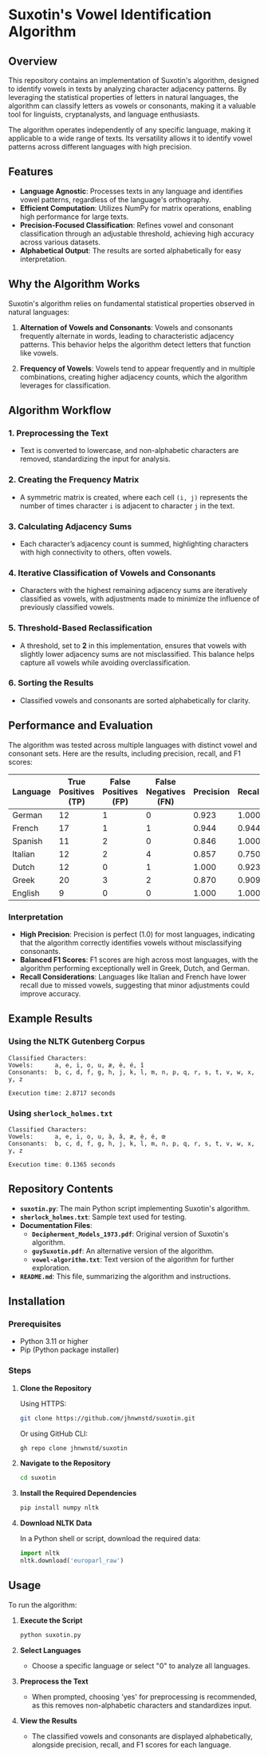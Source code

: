 # Suxotin's Vowel Identification Algorithm

## Overview

This repository contains an implementation of Suxotin's algorithm, designed to identify vowels in texts by analyzing character adjacency patterns. By leveraging the statistical properties of letters in natural languages, the algorithm can classify letters as vowels or consonants, making it a valuable tool for linguists, cryptanalysts, and language enthusiasts.

The algorithm operates independently of any specific language, making it applicable to a wide range of texts. Its versatility allows it to identify vowel patterns across different languages with high precision.

## Features

- **Language Agnostic**: Processes texts in any language and identifies vowel patterns, regardless of the language's orthography.
- **Efficient Computation**: Utilizes NumPy for matrix operations, enabling high performance for large texts.
- **Precision-Focused Classification**: Refines vowel and consonant classification through an adjustable threshold, achieving high accuracy across various datasets.
- **Alphabetical Output**: The results are sorted alphabetically for easy interpretation.

## Why the Algorithm Works

Suxotin's algorithm relies on fundamental statistical properties observed in natural languages:

1. **Alternation of Vowels and Consonants**: Vowels and consonants frequently alternate in words, leading to characteristic adjacency patterns. This behavior helps the algorithm detect letters that function like vowels.
  
2. **Frequency of Vowels**: Vowels tend to appear frequently and in multiple combinations, creating higher adjacency counts, which the algorithm leverages for classification.

## Algorithm Workflow

### 1. Preprocessing the Text

- Text is converted to lowercase, and non-alphabetic characters are removed, standardizing the input for analysis.

### 2. Creating the Frequency Matrix

- A symmetric matrix is created, where each cell `(i, j)` represents the number of times character `i` is adjacent to character `j` in the text.

### 3. Calculating Adjacency Sums

- Each character’s adjacency count is summed, highlighting characters with high connectivity to others, often vowels.

### 4. Iterative Classification of Vowels and Consonants

- Characters with the highest remaining adjacency sums are iteratively classified as vowels, with adjustments made to minimize the influence of previously classified vowels.

### 5. Threshold-Based Reclassification

- A threshold, set to **2** in this implementation, ensures that vowels with slightly lower adjacency sums are not misclassified. This balance helps capture all vowels while avoiding overclassification.

### 6. Sorting the Results

- Classified vowels and consonants are sorted alphabetically for clarity.

## Performance and Evaluation

The algorithm was tested across multiple languages with distinct vowel and consonant sets. Here are the results, including precision, recall, and F1 scores:

| Language | True Positives (TP) | False Positives (FP) | False Negatives (FN) | Precision | Recall | F1 Score |
|--------------|-------------------------|--------------------------|--------------------------|---------------|------------|--------------|
| German   | 12                      | 1                        | 0                        | 0.923         | 1.000      | 0.960        |
| French   | 17                      | 1                        | 1                        | 0.944         | 0.944      | 0.944        |
| Spanish  | 11                      | 2                        | 0                        | 0.846         | 1.000      | 0.917        |
| Italian  | 12                      | 2                        | 4                        | 0.857         | 0.750      | 0.800        |
| Dutch    | 12                      | 0                        | 1                        | 1.000         | 0.923      | 0.960        |
| Greek    | 20                      | 3                        | 2                        | 0.870         | 0.909      | 0.889        |
| English  | 9                       | 0                        | 0                        | 1.000         | 1.000      | 1.000        |

### Interpretation

- **High Precision**: Precision is perfect (1.0) for most languages, indicating that the algorithm correctly identifies vowels without misclassifying consonants.
- **Balanced F1 Scores**: F1 scores are high across most languages, with the algorithm performing exceptionally well in Greek, Dutch, and German.
- **Recall Considerations**: Languages like Italian and French have lower recall due to missed vowels, suggesting that minor adjustments could improve accuracy.

## Example Results

### Using the NLTK Gutenberg Corpus

```
Classified Characters:
Vowels:      a, e, i, o, u, æ, è, é, î
Consonants:  b, c, d, f, g, h, j, k, l, m, n, p, q, r, s, t, v, w, x, y, z

Execution time: 2.8717 seconds
```

### Using `sherlock_holmes.txt`

```
Classified Characters:
Vowels:      a, e, i, o, u, à, â, æ, è, é, œ
Consonants:  b, c, d, f, g, h, j, k, l, m, n, p, q, r, s, t, v, w, x, y, z

Execution time: 0.1365 seconds
```

## Repository Contents

- **`suxotin.py`**: The main Python script implementing Suxotin's algorithm.
- **`sherlock_holmes.txt`**: Sample text used for testing.
- **Documentation Files**:
  - **`Decipherment_Models_1973.pdf`**: Original version of Suxotin's algorithm.
  - **`guySuxotin.pdf`**: An alternative version of the algorithm.
  - **`vowel-algorithm.txt`**: Text version of the algorithm for further exploration.
- **`README.md`**: This file, summarizing the algorithm and instructions.

## Installation

### Prerequisites

- Python 3.11 or higher
- Pip (Python package installer)

### Steps

1. **Clone the Repository**

   Using HTTPS:

   ```bash
   git clone https://github.com/jhnwnstd/suxotin.git
   ```

   Or using GitHub CLI:

   ```bash
   gh repo clone jhnwnstd/suxotin
   ```

2. **Navigate to the Repository**

   ```bash
   cd suxotin
   ```

3. **Install the Required Dependencies**

   ```bash
   pip install numpy nltk
   ```

4. **Download NLTK Data**

   In a Python shell or script, download the required data:

   ```python
   import nltk
   nltk.download('europarl_raw')
   ```

## Usage

To run the algorithm:

1. **Execute the Script**

   ```bash
   python suxotin.py
   ```

2. **Select Languages**

   - Choose a specific language or select "0" to analyze all languages.

3. **Preprocess the Text**

   - When prompted, choosing 'yes' for preprocessing is recommended, as this removes non-alphabetic characters and standardizes input.

4. **View the Results**

   - The classified vowels and consonants are displayed alphabetically, alongside precision, recall, and F1 scores for each language.